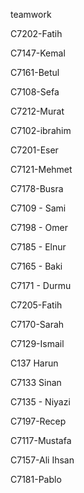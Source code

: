 teamwork

C7202-Fatih

C7147-Kemal

C7161-Betul

C7108-Sefa

C7212-Murat

C7102-ibrahim

C7201-Eser

C7121-Mehmet

C7178-Busra

C7109 - Sami

C7198 - Omer

C7185 - Elnur

C7165 - Baki

C7171 - Durmu

C7205-Fatih

C7170-Sarah

C7129-Ismail

C137 Harun

C7133 Sinan

C7135 - Niyazi

C7197-Recep

C7117-Mustafa

C7157-Ali Ihsan

C7181-Pablo 
